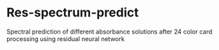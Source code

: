 # Res-spectrum-predict
Spectral prediction of different absorbance solutions after 24 color card processing using residual neural network
